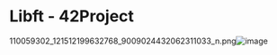 # Libft - 42Project

110059302_121512199632768_9009024432062311033_n.png![image](https://user-images.githubusercontent.com/78042197/192551843-adde8ee4-fca1-4346-8537-fe66e901fb75.png)
